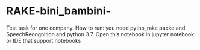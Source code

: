 # RAKE-bini_bambini-
Test task for one company.
How to run:
you need pytho_rake packe and SpeechRecognition and python 3.7. Open this notebook in jupyter notebook or IDE that support notebooks
